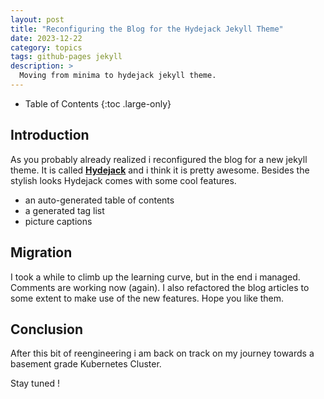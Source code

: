 ```yaml
---
layout: post
title: "Reconfiguring the Blog for the Hydejack Jekyll Theme"
date: 2023-12-22
category: topics
tags: github-pages jekyll
description: >
  Moving from minima to hydejack jekyll theme.
---
```

- Table of Contents
{:toc .large-only}

## Introduction

As you probably already realized i reconfigured the blog for a new jekyll theme. It is called
[<b>Hydejack</b>](https://hydejack.com/) and i think it is pretty awesome. Besides the stylish looks Hydejack comes with some cool features.

- an auto-generated table of contents
- a generated tag list
- picture captions

## Migration

I took a while to climb up the learning curve, but in the end i managed. Comments are working now (again). I also refactored the blog articles to some extent to make use of the new features. Hope you like them.

## Conclusion

After this bit of reengineering i am back on track on my journey towards a basement grade Kubernetes Cluster.

Stay tuned !
